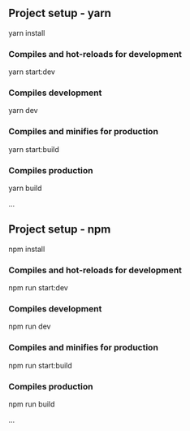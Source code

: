 ## Project setup  -  yarn
yarn install

### Compiles and hot-reloads for development
yarn start:dev

### Compiles development
yarn dev

### Compiles and minifies for production
yarn start:build

### Compiles production
yarn build

...

## Project setup  -  npm
npm install

### Compiles and hot-reloads for development
npm run start:dev

### Compiles development
npm run dev

### Compiles and minifies for production
npm run start:build

### Compiles production
npm run build

...